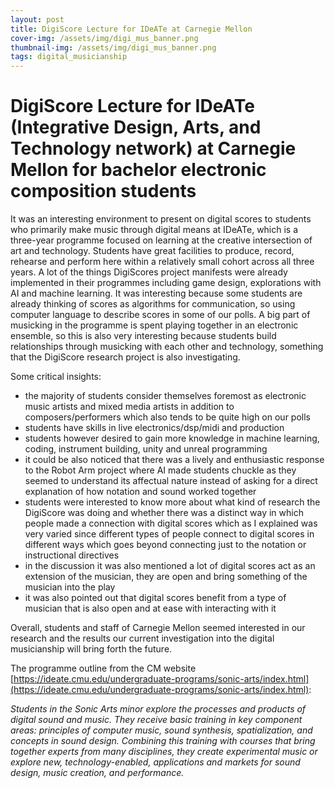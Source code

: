 ```yaml
---
layout: post
title: DigiScore Lecture for IDeATe at Carnegie Mellon
cover-img: /assets/img/digi_mus_banner.png
thumbnail-img: /assets/img/digi_mus_banner.png
tags: digital_musicianship
---
```


# **DigiScore Lecture for IDeATe (Integrative Design, Arts, and Technology network) at Carnegie Mellon for bachelor electronic composition students**

It was an interesting environment to present on digital scores to students who primarily make music through digital means at IDeATe, which is a three-year programme focused on learning at the creative intersection of art and technology. Students have great facilities to produce, record, rehearse and perform here within a relatively small cohort across all three years. A lot of the things DigiScores project manifests were already implemented in their programmes including game design, explorations with AI and machine learning. It was interesting because some students are already thinking of scores as algorithms for communication, so using computer language to describe scores in some of our polls. A big part of musicking in the programme is spent playing together in an electronic ensemble, so this is also very interesting because students build relationships through musicking with each other and technology, something that the DigiScore research project is also investigating.

Some critical insights:
- the majority of students consider themselves foremost as electronic music artists and mixed media artists in addition to composers/performers which also tends to be quite high on our polls
- students have skills in live electronics/dsp/midi and production
- students however desired to gain more knowledge in machine learning, coding, instrument building, unity and unreal programming
- it could be also noticed that there was a lively and enthusiastic response to the Robot Arm project where AI made students chuckle as they seemed to understand its affectual nature instead of asking for a direct explanation of how notation and sound worked together
- students were interested to know more about what kind of research the DigiScore was doing and whether there was a distinct way in which people made a connection with digital scores which as I explained was very varied since different types of people connect to digital scores in different ways which goes beyond connecting just to the notation or instructional directives
- in the discussion it was also mentioned a lot of digital scores act as an extension of the musician, they are open and bring something of the musician into the play
- it was also pointed out that digital scores benefit from a type of musician that is also open and at ease with interacting with it

Overall, students and staff of Carnegie Mellon seemed interested in our research and the results our current investigation into the digital musicianship will bring forth the future.

The programme outline from the CM website [https://ideate.cmu.edu/undergraduate-programs/sonic-arts/index.html](https://ideate.cmu.edu/undergraduate-programs/sonic-arts/index.html):

*Students in the Sonic Arts minor explore the processes and products of digital sound and music. They receive basic training in key component areas: principles of computer music, sound synthesis, spatialization, and concepts in sound design. Combining this training with courses that bring together experts from many disciplines, they create experimental music or explore new, technology-enabled, applications and markets for sound design, music creation, and performance.*

